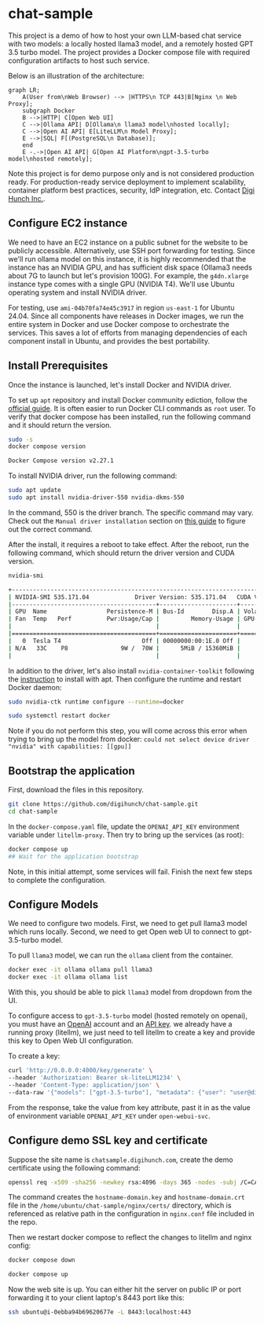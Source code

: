 # chat-sample

This project is a demo of how to host your own LLM-based chat service with two models: a locally hosted llama3 model, and a remotely hosted GPT 3.5 turbo model. The project provides a Docker compose file with required configuration artifacts to host such service. 

Below is an illustration of the architecture:

```mermaid
graph LR;
    A(User from\nWeb Browser) --> |HTTPS\n TCP 443|B[Nginx \n Web Proxy];
    subgraph Docker 
    B -->|HTTP| C[Open Web UI]
    C -->|Ollama API| D[Ollama\n llama3 model\nhosted locally];
    C -->|Open AI API| E[LiteLLM\n Model Proxy];
    E -->|SQL| F[(PostgreSQL\n Database)];
    end
    E -.->|Open AI API| G[Open AI Platform\ngpt-3.5-turbo model\nhosted remotely];
```
Note this project is for demo purpose only and is not considered production ready. For production-ready service deployment to implement scalability, container platform best practices, security, IdP integration, etc. Contact [Digi Hunch Inc.](https://www.digihunch.com/).


## Configure EC2 instance

We need to have an EC2 instance on a public subnet for the website to be publicly accessible. Alternatively, use SSH port forwarding for testing. Since we'll run ollama model on this instance, it is highly recommended that the instance has an NVIDIA GPU, and has sufficient disk space (Ollama3 needs about 7G to launch but let's provision 100G). For example, the `g4dn.xlarge` instance type comes with a single GPU (NVIDIA T4). We'll use Ubuntu operating system and install NVIDIA driver.

For testing, use `ami-04b70fa74e45c3917` in region `us-east-1` for Ubuntu 24.04. Since all components have releases in Docker images, we run the entire system in Docker and use Docker compose to orchestrate the services. This saves a lot of efforts from managing dependencies of each component install in Ubuntu, and provides the best portability.

## Install Prerequisites

Once the instance is launched, let's install Docker and NVIDIA driver.

To set up `apt` repository and install Docker community ediction, follow the [official guide](https://docs.docker.com/engine/install/ubuntu/). It is often easier to run Docker CLI commands as `root` user. To verify that docker compose has been installed, run the following command and it should return the version.
```sh
sudo -s
docker compose version

Docker Compose version v2.27.1
```

To install NVIDIA driver, run the following command:
```sh
sudo apt update
sudo apt install nvidia-driver-550 nvidia-dkms-550
```

In the command, 550 is the driver branch. The specific command may vary. Check out the `Manual driver installation` section on [this guide](https://ubuntu.com/server/docs/nvidia-drivers-installation) to figure out the correct command.

After the install, it requires a reboot to take effect. After the reboot, run the following command, which should return the driver version and CUDA version.
```sh
nvidia-smi

+---------------------------------------------------------------------------------------+
| NVIDIA-SMI 535.171.04             Driver Version: 535.171.04   CUDA Version: 12.2     |
|-----------------------------------------+----------------------+----------------------+
| GPU  Name                 Persistence-M | Bus-Id        Disp.A | Volatile Uncorr. ECC |
| Fan  Temp   Perf          Pwr:Usage/Cap |         Memory-Usage | GPU-Util  Compute M. |
|                                         |                      |               MIG M. |
|=========================================+======================+======================|
|   0  Tesla T4                       Off | 00000000:00:1E.0 Off |                    0 |
| N/A   33C    P8               9W /  70W |      5MiB / 15360MiB |      0%      Default |
|                                         |                      |                  N/A |
```

In addition to the driver, let's also install `nvidia-container-toolkit` following the [instruction](https://docs.nvidia.com/datacenter/cloud-native/container-toolkit/latest/install-guide.html#installing-with-apt) to install with apt. Then configure the runtime and restart Docker daemon:

```sh
sudo nvidia-ctk runtime configure --runtime=docker

sudo systemctl restart docker
```
Note if you do not perform this step, you will come across this error when trying to bring up the model from docker:
`could not select device driver "nvidia" with capabilities: [[gpu]]`


## Bootstrap the application

First, download the files in this repository. 

```sh
git clone https://github.com/digihunch/chat-sample.git
cd chat-sample
```

In the `docker-compose.yaml` file, update the `OPENAI_API_KEY` environment variable under `litellm-proxy`. Then try to bring up the services (as root):
```sh
docker compose up
## Wait for the application bootstrap
```
Note, in this initial attempt, some services will fail. Finish the next few steps to complete the configuration.

## Configure Models
We need to configure two models. First, we need to get pull llama3 model which runs locally. Second, we need to get Open web UI to connect to gpt-3.5-turbo model.

To pull `llama3` model, we can run the `ollama` client from the container. 

```sh
docker exec -it ollama ollama pull llama3
docker exec -it ollama ollama list
```
With this, you should be able to pick `llama3` model from dropdown from the UI.

To configure access to `gpt-3.5-turbo` model (hosted remotely on openai), you must have an [OpenAI](https://platform.openai.com/) account and an [API key](https://help.openai.com/en/articles/4936850-where-do-i-find-my-openai-api-key). we already have a running proxy (litellm), we just need to tell litellm to create a key and provide this key to Open Web UI configuration.

To create a key:
```sh
curl 'http://0.0.0.0:4000/key/generate' \
--header 'Authorization: Bearer sk-liteLLM1234' \
--header 'Content-Type: application/json' \
--data-raw '{"models": ["gpt-3.5-turbo"], "metadata": {"user": "user@digihunch.com"}}'

```
From the response, take the value from key attribute, past it in as the value of environment variable `OPENAI_API_KEY` under `open-webui-svc`.


## Configure demo SSL key and certificate

Suppose the site name is `chatsample.digihunch.com`, create the demo certificate using the following command:
```sh
openssl req -x509 -sha256 -newkey rsa:4096 -days 365 -nodes -subj /C=CA/ST=Ontario/L=Waterloo/O=Digihunch/OU=Development/CN=chatsample.digihunch.com/emailAddress=chatsample@digihunch.com -keyout /home/ubuntu/chat-sample/nginx/certs/hostname-domain.key -out /home/ubuntu/chat-sample/nginx/certs/hostname-domain.crt
```
The command creates the `hostname-domain.key` and `hostname-domain.crt` file in the `/home/ubuntu/chat-sample/nginx/certs/` directory, which is referenced as relative path in the configuration in `nginx.conf` file included in the repo.

Then we restart docker compose to reflect the changes to litellm and nginx config:

```sh
docker compose down

docker compose up
```

Now the web site is up. You can either hit the server on public IP or port forwarding it to your client laptop's 8443 port like this:
```bash
ssh ubuntu@i-0ebba94b69620677e -L 8443:localhost:443
```